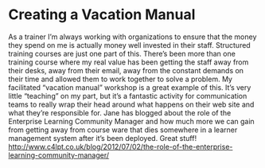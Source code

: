 # Creating a Vacation Manual

As a trainer I’m always working with organizations to ensure that the money they spend on me is actually money well invested in their staff. Structured training courses are just one part of this. There’s been more than one training course where my real value has been getting the staff away from their desks, away from their email, away from the constant demands on their time and allowed them to work together to solve a problem. My facilitated “vacation manual” workshop is a great example of this. It’s very little “teaching” on my part, but it’s a fantastic activity for communication teams to really wrap their head around what happens on their web site and what they’re responsible for. Jane has blogged about the role of the Enterprise Learning Community Manager and how much more we can gain from getting away from course ware that dies somewhere in a learner management system after it’s been deployed. Great stuff! http://www.c4lpt.co.uk/blog/2012/07/02/the-role-of-the-enterprise-learning-community-manager/
